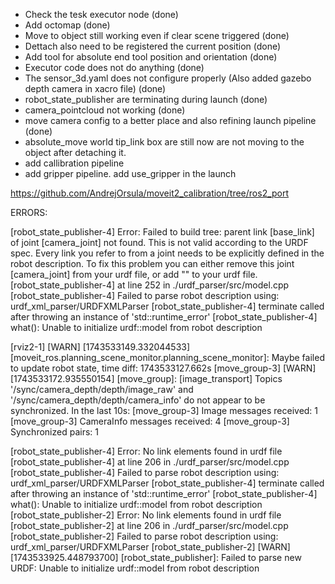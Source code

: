 - Check the tesk executor node (done)
- Add octomap (done)
- Move to object still working even if clear scene triggered (done)
- Dettach also need to be registered the current position (done)
- Add tool for absolute end tool position and orientation (done)
- Executor code does not do anything (done)
- The sensor_3d.yaml does not configure properly (Also added gazebo depth camera in xacro file) (done)
- robot_state_publisher are terminating during launch (done)
- camera_pointcloud not working (done)
- move camera config to a better place and also refining launch pipeline (done)
- absolute_move world tip_link box are still now are not moving to the object after detaching it.
- add callibration pipeline
- add gripper pipeline. add use_gripper in the launch

https://github.com/AndrejOrsula/moveit2_calibration/tree/ros2_port


ERRORS:

[robot_state_publisher-4] Error:   Failed to build tree: parent link [base_link] of joint [camera_joint] not found.  This is not valid according to the URDF spec. Every link you refer to from a joint needs to be explicitly defined in the robot description. To fix this problem you can either remove this joint [camera_joint] from your urdf file, or add "<link name="base_link" />" to your urdf file.
[robot_state_publisher-4]          at line 252 in ./urdf_parser/src/model.cpp
[robot_state_publisher-4] Failed to parse robot description using: urdf_xml_parser/URDFXMLParser
[robot_state_publisher-4] terminate called after throwing an instance of 'std::runtime_error'
[robot_state_publisher-4]   what():  Unable to initialize urdf::model from robot description


[rviz2-1] [WARN] [1743533149.332044533] [moveit_ros.planning_scene_monitor.planning_scene_monitor]: Maybe failed to update robot state, time diff: 1743533127.662s
[move_group-3] [WARN] [1743533172.935550154] [move_group]: [image_transport] Topics '/sync/camera_depth/depth/image_raw' and '/sync/camera_depth/depth/camera_info' do not appear to be synchronized. In the last 10s:
[move_group-3] 	Image messages received:      1
[move_group-3] 	CameraInfo messages received: 4
[move_group-3] 	Synchronized pairs:           1


[robot_state_publisher-4] Error:   No link elements found in urdf file
[robot_state_publisher-4]          at line 206 in ./urdf_parser/src/model.cpp
[robot_state_publisher-4] Failed to parse robot description using: urdf_xml_parser/URDFXMLParser
[robot_state_publisher-4] terminate called after throwing an instance of 'std::runtime_error'
[robot_state_publisher-4]   what():  Unable to initialize urdf::model from robot description
[robot_state_publisher-2] Error:   No link elements found in urdf file
[robot_state_publisher-2]          at line 206 in ./urdf_parser/src/model.cpp
[robot_state_publisher-2] Failed to parse robot description using: urdf_xml_parser/URDFXMLParser
[robot_state_publisher-2] [WARN] [1743533925.448793700] [robot_state_publisher]: Failed to parse new URDF: Unable to initialize urdf::model from robot description
